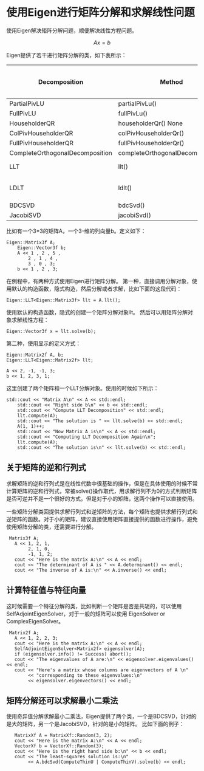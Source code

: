 # 使用Eigen进行矩阵分解和求解线性问题

使用Eigen解决矩阵分解问题，顺便解决线性方程问题。

$$ Ax=b $$

Eigen提供了若干进行矩阵分解的类，如下表所示：

 | Decomposition | Method | Requirements on the matrix | Speed (small-to-medium) | Speed (large)	|Accuracy |
 | - | - | - | - | - | - |
PartialPivLU	| partialPivLu()	| Invertible |	++ |	++ |	+
FullPivLU	| fullPivLu()	| None|	-|	- | -	| +++
HouseholderQR|	householderQr()	None|	++	| ++ |	+
ColPivHouseholderQR	 | colPivHouseholderQr() |	None	| +	| - |	+++
FullPivHouseholderQR |	fullPivHouseholderQr() |	None |	-	| - | - |	+++
CompleteOrthogonalDecomposition |	completeOrthogonalDecomposition()|	None |	+	| - |	+++
LLT	| llt() |	Positive definite |	+++ |	+++ |	+
LDLT	| ldlt() |	Positive or negative semidefinite	| +++ |	+	| ++
BDCSVD	| bdcSvd()|	None|	-|	-|	+++
JacobiSVD	|jacobiSvd()|	None|	-	| -- |	+++

比如有一个3*3的矩阵A，一个3-维的列向量b。定义如下：
```
Eigen::Matrix3f A;
	Eigen::Vector3f b;
	A << 1 , 2 , 5 ,
		2 , 1 , 4 ,
		3 , 0 , 3;
	b << 1 , 2 , 3;
```
在例程中，有两种方式使用Eigen进行矩阵分解。
第一种，直接调用分解对象，使用默认的构造函数，隐式构造，然后分解或者求解，比如下面的这段代码：
```
Eigen::LLT<Eigen::Matrix3f> llt = A.llt();
```
使用默认的构造函数，隐式的创建一个矩阵分解对象llt。
然后可以用矩阵分解对象求解线性方程：
```
Eigen::Vector3f x = llt.solve(b);
```

第二种，使用显示的定义方式：
```
Eigen::Matrix2f A, b;
Eigen::LLT<Eigen::Matrix2f> llt;

A << 2, -1, -1, 3;
b << 1, 2, 3, 1;
```
这里创建了两个矩阵和一个LLT分解对象。使用的时候如下所示：
```
std::cout << "Matrix A\n" << A << std::endl;
	std::cout << "Right side b\n" << b << std::endl;
	std::cout << "Compute LLT Decomposition" << std::endl;
	llt.compute(A);
	std::cout << "The solution is " << llt.solve(b) << std::endl;
	A(1, 1)++;
	std::cout << "Now Matrix A is\n" << A << std::endl;
	std::cout << "Computing LLT Decomposition Again\n";
	llt.compute(A);
	std::cout << "The solution is\n" << llt.solve(b) << std::endl;
```

## 关于矩阵的逆和行列式

求解矩阵的逆和行列式是在线性代数中很基础的操作，但是在具体使用的时候不常计算矩阵的逆和行列式，常被solve()操作取代，用求解行列不为0的方式判断矩阵是否可逆并不是一个很好的方式。但是对于小的矩阵，这两个操作可以直接使用。

一些矩阵分解类回提供求解行列式和逆矩阵的方法，每个矩阵也提供求解行列式和逆矩阵的函数。对于小的矩阵，建议直接使用矩阵直接提供的函数进行操作，避免使用矩阵分解的类，还需要进行分解。
```
 Matrix3f A;
   A << 1, 2, 1,
        2, 1, 0,
        -1, 1, 2;
   cout << "Here is the matrix A:\n" << A << endl;
   cout << "The determinant of A is " << A.determinant() << endl;
   cout << "The inverse of A is:\n" << A.inverse() << endl;
```

## 计算特征值与特征向量
这时候需要一个特征分解的类，比如判断一个矩阵是否是共轭的，可以使用SelfAdjointEigenSolver，对于一般的矩阵可以使用 EigenSolver or ComplexEigenSolver。
```
 Matrix2f A;
   A << 1, 2, 2, 3;
   cout << "Here is the matrix A:\n" << A << endl;
   SelfAdjointEigenSolver<Matrix2f> eigensolver(A);
   if (eigensolver.info() != Success) abort();
   cout << "The eigenvalues of A are:\n" << eigensolver.eigenvalues() << endl;
   cout << "Here's a matrix whose columns are eigenvectors of A \n"
        << "corresponding to these eigenvalues:\n"
        << eigensolver.eigenvectors() << endl;
```

## 矩阵分解还可以求解最小二乘法
使用奇异值分解求解最小二乘法，Eigen提供了两个类，一个是BDCSVD，针对的是大的矩阵，另一个是JacobiSVD，针对的是小的矩阵。
比如下面的例子：
```
   MatrixXf A = MatrixXf::Random(3, 2);
   cout << "Here is the matrix A:\n" << A << endl;
   VectorXf b = VectorXf::Random(3);
   cout << "Here is the right hand side b:\n" << b << endl;
   cout << "The least-squares solution is:\n"
        << A.bdcSvd(ComputeThinU | ComputeThinV).solve(b) << endl;
```